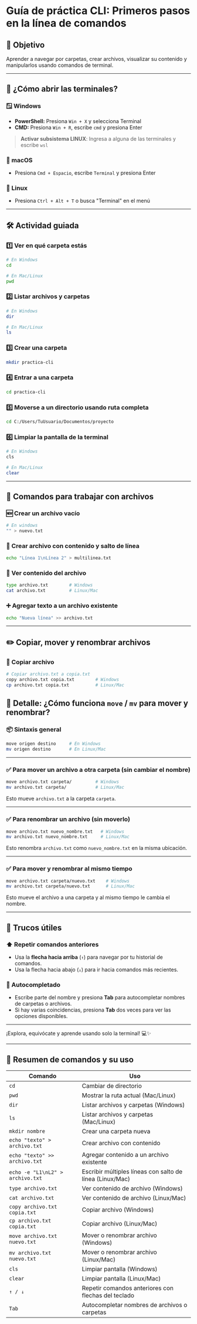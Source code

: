# Guía de práctica CLI: Primeros pasos en la línea de comandos

## 🎯 Objetivo
Aprender a navegar por carpetas, crear archivos, visualizar su contenido y manipularlos usando comandos de terminal.

---

## 🧩 ¿Cómo abrir las terminales?

### 🪟 Windows
- **PowerShell:** Presiona `Win + X` y selecciona Terminal
- **CMD:** Presiona `Win + R`, escribe `cmd` y presiona Enter

  
> **Activar subsistema LINUX**: Ingresa a alguna de las terminales y escribe `wsl`


### 🍎 macOS
- Presiona `Cmd + Espacio`, escribe `Terminal` y presiona Enter

### 🐧 Linux
- Presiona `Ctrl + Alt + T` o busca "Terminal" en el menú

---

## 🛠️ Actividad guiada

### 1️⃣ Ver en qué carpeta estás

```bash
# En Windows
cd

# En Mac/Linux
pwd
```

### 2️⃣ Listar archivos y carpetas

```bash
# En Windows
dir

# En Mac/Linux
ls
```

### 3️⃣ Crear una carpeta

```bash
mkdir practica-cli
```

### 4️⃣ Entrar a una carpeta

```bash
cd practica-cli
```

### 5️⃣ Moverse a un directorio usando ruta completa

```bash
cd C:/Users/TuUsuario/Documentos/proyecto
```

### 6️⃣ Limpiar la pantalla de la terminal

```bash
# En Windows
cls

# En Mac/Linux
clear
```

---

## 🧪 Comandos para trabajar con archivos

### 🆕 Crear un archivo vacío

```bash
# En windows
"" > nuevo.txt
```

### 📝 Crear archivo con contenido y salto de línea

```bash
echo "Línea 1\nLínea 2" > multilinea.txt
```

### 📄 Ver contenido del archivo

```bash
type archivo.txt        # Windows
cat archivo.txt         # Linux/Mac
```

### ➕ Agregar texto a un archivo existente

```bash
echo "Nueva línea" >> archivo.txt
```

---

## ✏️ Copiar, mover y renombrar archivos

### 📂 Copiar archivo

```bash
# Copiar archivo.txt a copia.txt
copy archivo.txt copia.txt        # Windows
cp archivo.txt copia.txt          # Linux/Mac
```

## 🧭 Detalle: ¿Cómo funciona `move` / `mv` para mover y renombrar?

### 📦 Sintaxis general

```bash
move origen destino     # En Windows
mv origen destino       # En Linux/Mac
```

---

### ✅ Para mover un archivo a otra carpeta (sin cambiar el nombre)

```bash
move archivo.txt carpeta/         # Windows
mv archivo.txt carpeta/           # Linux/Mac
```
Esto mueve `archivo.txt` a la carpeta `carpeta`.

---

### ✅ Para renombrar un archivo (sin moverlo)

```bash
move archivo.txt nuevo_nombre.txt   # Windows
mv archivo.txt nuevo_nombre.txt     # Linux/Mac
```
Esto renombra `archivo.txt` como `nuevo_nombre.txt` en la misma ubicación.

---

### ✅ Para mover y renombrar al mismo tiempo

```bash
move archivo.txt carpeta/nuevo.txt    # Windows
mv archivo.txt carpeta/nuevo.txt      # Linux/Mac
```
Esto mueve el archivo a una carpeta y al mismo tiempo le cambia el nombre.


---

## 🧠 Trucos útiles

### ⬆️ Repetir comandos anteriores

- Usa la **flecha hacia arriba** (`↑`) para navegar por tu historial de comandos.
- Usa la flecha hacia abajo (`↓`) para ir hacia comandos más recientes.

### 🔁 Autocompletado

- Escribe parte del nombre y presiona **Tab** para autocompletar nombres de carpetas o archivos.
- Si hay varias coincidencias, presiona **Tab** dos veces para ver las opciones disponibles.

---

¡Explora, equivócate y aprende usando solo la terminal! 💻✨

---

## 📌 Resumen de comandos y su uso

| Comando                            | Uso                                                                 |
|-----------------------------------|----------------------------------------------------------------------|
| `cd`                              | Cambiar de directorio                                               |
| `pwd`                             | Mostrar la ruta actual (Mac/Linux)                                  |
| `dir`                             | Listar archivos y carpetas (Windows)                                |
| `ls`                              | Listar archivos y carpetas (Mac/Linux)                              |
| `mkdir nombre`                    | Crear una carpeta nueva                                             |
| `echo "texto" > archivo.txt`      | Crear archivo con contenido                                         |
| `echo "texto" >> archivo.txt`     | Agregar contenido a un archivo existente                            |
| `echo -e "L1\nL2" > archivo.txt` | Escribir múltiples líneas con salto de línea (Linux/Mac)            |
| `type archivo.txt`                | Ver contenido de archivo (Windows)                                  |
| `cat archivo.txt`                | Ver contenido de archivo (Linux/Mac)                                |
| `copy archivo.txt copia.txt`     | Copiar archivo (Windows)                                            |
| `cp archivo.txt copia.txt`       | Copiar archivo (Linux/Mac)                                          |
| `move archivo.txt nuevo.txt`     | Mover o renombrar archivo (Windows)                                 |
| `mv archivo.txt nuevo.txt`       | Mover o renombrar archivo (Linux/Mac)                               |
| `cls`                             | Limpiar pantalla (Windows)                                          |
| `clear`                           | Limpiar pantalla (Linux/Mac)                                        |
| `↑ / ↓`                           | Repetir comandos anteriores con flechas del teclado                 |
| `Tab`                             | Autocompletar nombres de archivos o carpetas                        |



